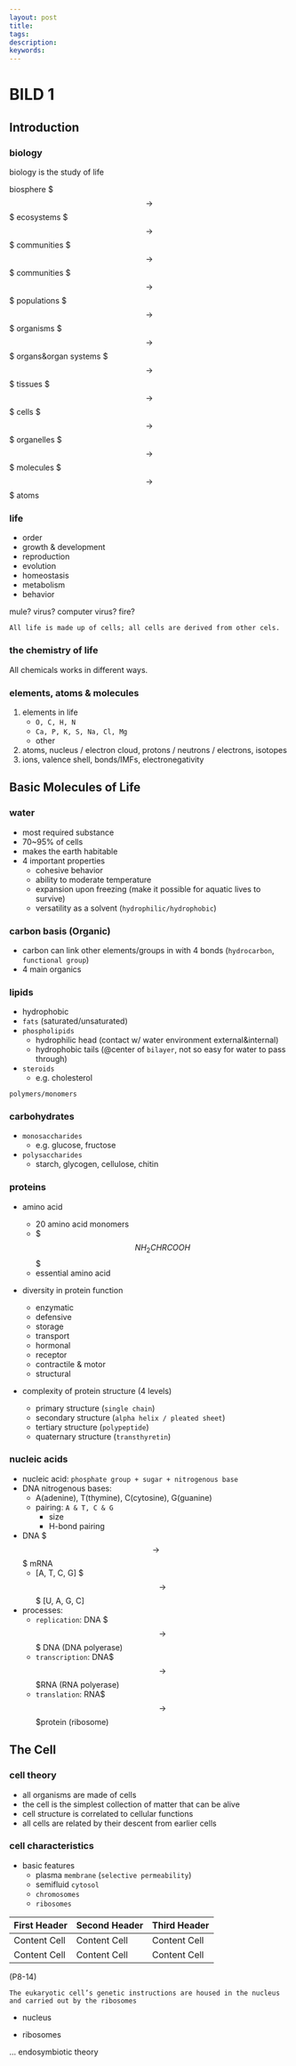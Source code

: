 ```yaml
---
layout: post
title: 
tags: 
description: 
keywords:
--- 
```


# BILD 1

## Introduction

### biology
biology is the study of life


biosphere $$$\to$$$ ecosystems $$$\to$$$ communities $$$\to$$$ communities $$$\to$$$ populations $$$\to$$$ organisms $$$\to$$$ organs&organ systems $$$\to$$$ tissues $$$\to$$$ cells $$$\to$$$ organelles $$$\to$$$ molecules $$$\to$$$ atoms


### life

- order
- growth & development
- reproduction
- evolution
- homeostasis
- metabolism
- behavior


mule? virus? computer virus? fire?

`All life is made up of cells;
all cells are derived from other cels.`


### the chemistry of life
All chemicals works in different ways.


### elements, atoms & molecules
1. elements in life
	- `O, C, H, N`
	- `Ca, P, K, S, Na, Cl, Mg`
	- other
2. atoms, nucleus / electron cloud, protons / neutrons / electrons, isotopes
3. ions, valence shell, bonds/IMFs, electronegativity



## Basic Molecules of Life

### water
- most required substance
- 70~95% of cells
- makes the earth habitable
- 4 important properties
	- cohesive behavior
	- ability to moderate temperature
	- expansion upon freezing (make it possible for aquatic lives to survive)
	- versatility as a solvent (`hydrophilic/hydrophobic`)
	
### carbon basis (Organic)
- carbon can link other elements/groups  in with 4 bonds
(`hydrocarbon`, `functional group`)
- 4 main organics

### lipids
- hydrophobic
- `fats` (saturated/unsaturated)
- `phospholipids`
	- hydrophilic head (contact w/ water environment external&internal)
	- hydrophobic tails (@center of `bilayer`, not so easy for water to pass through)
- `steroids`
	- e.g. cholesterol

`polymers/monomers`


### carbohydrates
- `monosaccharides`
	- e.g. glucose, fructose
- `polysaccharides`
	- starch, glycogen, cellulose, chitin

### proteins
- amino acid
	- 20 amino acid monomers
	- $$$NH_2CHRCOOH$$$
	- essential amino acid
- diversity in protein function
	- enzymatic
	- defensive
	- storage
	- transport
	- hormonal
	- receptor
	- contractile & motor
	- structural

- complexity of protein structure (4 levels)
	- primary structure (`single chain`)
	- secondary structure (`alpha helix / pleated sheet`)
	- tertiary structure (`polypeptide`)
	- quaternary structure (`transthyretin`)

### nucleic acids
- nucleic acid: `phosphate group + sugar + nitrogenous base`
- DNA nitrogenous bases: 
	- A(adenine), T(thymine), C(cytosine), G(guanine)
	- pairing: `A & T, C & G`
		- size
		- H-bond pairing
- DNA $$$\to$$$ mRNA
	- [A, T, C, G] $$$\to$$$ [U, A, G, C]
- processes:
	- `replication`: DNA $$$\to$$$ DNA (DNA polyerase)
	- `transcription`: DNA$$$\to$$$RNA (RNA polyerase)
	- `translation`: RNA$$$\to$$$protein (ribosome)



## The Cell
### cell theory
- all organisms are made of cells
- the cell is the simplest collection of matter that can be alive
- cell structure is correlated to cellular functions
- all cells are related by their descent from earlier cells

### cell characteristics
- basic features
	- plasma `membrane` (`selective permeability`)
	- semifluid `cytosol`
	- `chromosomes`
	- `ribosomes`

| First Header | Second Header | Third Header |
| ------------ | ------------- | ------------ |
| Content Cell | Content Cell  | Content Cell |
| Content Cell | Content Cell  | Content Cell |

(P8-14)

```
The eukaryotic cell’s genetic instructions are housed in the nucleus and carried out by the ribosomes
```

- nucleus

- ribosomes


...
endosymbiotic theory
